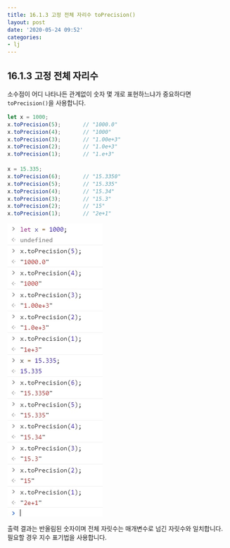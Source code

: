 ```yaml
---
title: 16.1.3 고정 전체 자리수 toPrecision()
layout: post
date: '2020-05-24 09:52'
categories:
- lj
---
```


## 16.1.3 고정 전체 자리수

소수점이 어디 나타나든 관계없이 숫자 몇 개로 표현하느냐가 중요하다면 `toPrecision()`을 사용합니다.  

```javascript
let x = 1000;
x.toPrecision(5);       // "1000.0"
x.toPrecision(4);       // "1000"
x.toPrecision(3);       // "1.00e+3"
x.toPrecision(2);       // "1.0e+3"
x.toPrecision(1);       // "1.e+3"

x = 15.335;
x.toPrecision(6);       // "15.3350"
x.toPrecision(5);       // "15.335"
x.toPrecision(4);       // "15.34"
x.toPrecision(3);       // "15.3"
x.toPrecision(2);       // "15"
x.toPrecision(1);       // "2e+1"
```

![](/static/img/learningjs/image151.jpg)

출력 결과는 반올림된 숫자이며 전체 자릿수는 매개변수로 넘긴 자릿수와 일치합니다.  
필요할 경우 지수 표기법을 사용합니다.